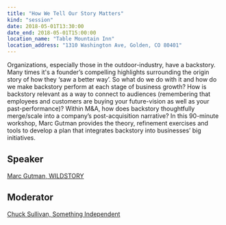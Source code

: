 ```yaml
---
title: "How We Tell Our Story Matters"
kind: "session"
date: 2018-05-01T13:30:00
date_end: 2018-05-01T15:00:00
location_name: "Table Mountain Inn"
location_address: "1310 Washington Ave, Golden, CO 80401"
---
```


Organizations, especially those in the outdoor-industry, have a backstory. Many times it's a founder’s compelling highlights surrounding the origin story of how they ‘saw a better way’. So what do we do with it and how do we make backstory perform at each stage of business growth? How is backstory relevant as a way to connect to audiences (remembering that employees and customers are buying your future-vision as well as your past-performance)? Within M&A, how does backstory thoughtfully merge/scale into a company’s post-acquisition narrative? In this 90-minute workshop, Marc Gutman provides the theory, refinement exercises and tools to develop a plan that integrates backstory into businesses’ big initiatives.

## Speaker
[Marc Gutman, WILDSTORY](https://wildstory.com/)

## Moderator
[Chuck Sullivan, Something Independent](http://www.somethingindependent.com/)
